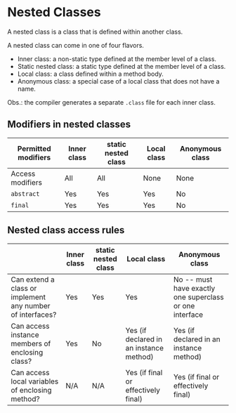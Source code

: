 # Nested Classes

A nested class is a class that is defined within another class.

A nested class can come in one of four flavors.

- Inner class: a non-static type defined at the member level of a class.
- Static nested class: a static type defined at the member level of a class.
- Local class: a class defined within a method body.
- Anonymous class: a special case of a local class that does not have a name.

Obs.: the compiler generates a separate `.class` file for each inner class.

## Modifiers in nested classes

| Permitted modifiers | Inner class | static nested class | Local class | Anonymous class |
|---------------------|-------------|---------------------|-------------|-----------------|
| Access modifiers    | All         | All                 | None        | None            |
| `abstract`          | Yes         | Yes                 | Yes         | No              |
| `final`             | Yes         | Yes                 | Yes         | No              |


## Nested class access rules

|                                                           | Inner class | static nested class | Local class                             | Anonymous class                                         |
|-----------------------------------------------------------|-------------|---------------------|-----------------------------------------|---------------------------------------------------------|
| Can extend a class or implement any number of interfaces? | Yes         | Yes                 | Yes                                     | No -- must have exactly one superclass or one interface |
| Can access instance members of enclosing class?           | Yes         | No                  | Yes (if declared in an instance method) | Yes (if declared in an instance method)                 |
| Can access local variables of enclosing method?           | N/A         | N/A                 | Yes (if final or effectively final)     | Yes (if final or effectively final)                     |

